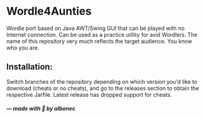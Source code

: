 # Wordle4Aunties

Wordle port based on Java AWT/Swing GUI that can be played with no Internet connection. Can be used as a practice utility for avid Wordlers.
The name of this repository very much reflects the target audience. You know who you are.

## Installation:

Switch branches of the repository depending on which version you'd like to download (cheats or no cheats), and go to the releases section to obtain the respective Jarfile. Latest release has dropped support for cheats.


##### — made with &#128150; by albonec

